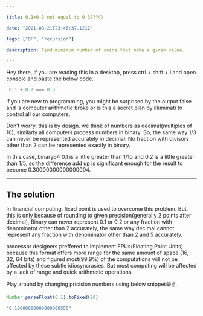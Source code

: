 ```yaml
---

title: 0.1+0.2 not equal to 0.3???😕

date: "2021-08-21T23:46:37.121Z"

tags: ["DP", "recursion"]

description: Find minimum number of coins that make a given value.

---
```


Hey there, if you are reading this in a desktop, press ctrl + shift + i and open console and paste the below code.

```js
 0.1 + 0.2 === 0.3
```

if you are new to programming, you might be surprised by the output false and is computer arithmetic broke or is this a secret plan by illuminati to control all our computers.

Don’t worry, this is by design. we think of numbers as decimal(multiples of 10), similarly all computers process numbers in binary. So, the same way 1/3 can never be represented accurately in decimal. No fraction with divisors other than 2 can be represented exactly in binary.

In this case, binary64 0.1 is a little greater than 1/10 and 0.2 is a little greater than 1/5, so the difference add up is significant enough for the result to become 0.30000000000000004.

---

## The solution

In financial computing, fixed point is used to overcome this problem. But, this is only because of rounding to given precision(generally 2 points after decimal), Binary can never represent 0.1 or 0.2 or any fraction with denominator other than 2 accurately, the same way decimal cannot represent any fraction with denominator other than 2 and 5 accurately.

processor designers preffered to implement FPUs(Floating Point Units) because this format offers more range for the same amount of space (16, 32, 64 bits) and figured most(99.9%) of the computations will not be affected by these subtle idiosyncrasies. But most computing will be affected by a lack of range and quick arithmetic operations.

Play around by changing pricision numbers using below snippet😁✌️.

```js
Number.parseFloat(0.1).toFixed(20)
```

```js
"0.10000000000000000555"
```
